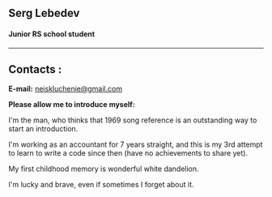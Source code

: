 ## Serg Lebedev
#### Junior **RS school** student
***
## Contacts :
**E-mail:** neiskluchenie@gmail.com

**Please allow me to introduce myself:**

I'm the man, who thinks that 1969 song reference is an outstanding way to start an introduction.

I'm working as an accountant for 7 years straight, and this is my 3rd attempt to learn to write a code since then (have no achievements to share yet).

My first childhood memory is wonderful white dandelion.

I'm lucky and brave, even if sometimes I forget about it.